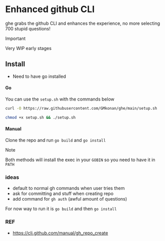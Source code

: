# Enhanced github CLI
ghe grabs the github CLI and enhances the experience, no more selecting 700 stupid questions! 

> [!IMPORTANT]
> Very WIP early stages


## Install
- Need to have go installed

#### Go
You can use the `setup.sh` with the commands below
````bash
curl -O https://raw.githubusercontent.com/GMkonan/ghe/main/setup.sh

chmod +x setup.sh && ./setup.sh
``````

#### Manual
Clone the repo and run `go build` and `go install` 

> [!NOTE]
> Both methods will install the exec in your `GOBIN` so you need to have it in `PATH`

### ideas
- default to normal gh commands when user tries them
- ask for committing and stuff when creating repo
- add command for `gh auth` (awful amount of questions)

For now way to run it is `go build` and then `go install`

### REF
- https://cli.github.com/manual/gh_repo_create
